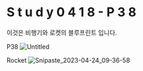 #   S t u d y 0 4 1 8 - P 3 8 
이것은 비행기와 로켓의 블루프린트 입니다. 

P38
![Untitled](https://user-images.githubusercontent.com/128003999/233875830-abd3f7cb-306d-471c-b99a-672c8b077e48.png)

Rocket
![Snipaste_2023-04-24_09-36-58](https://user-images.githubusercontent.com/128003999/233876007-8a16516c-51c9-466c-8548-033c9b3712bf.png)
